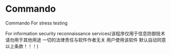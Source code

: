 # Commando
Commando  For stress testing

For information security reconnaissance services(该程序仅用于信息防御技术  请勿用于其他用途  一切的法律责任与软件作者无关  用户使用该软件 默认自动同意以上条款！！！)
